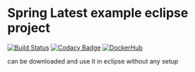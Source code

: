 # Spring Latest example eclipse project

[![Build Status](https://travis-ci.org/vinstonpandiyan/springexample.svg?branch=master)](https://travis-ci.org/vinstonpandiyan/springexample.svg?branch=master) [![Codacy Badge](https://api.codacy.com/project/badge/Grade/7fdeee4de15a421ab55eab1248bd6af6)](https://www.codacy.com/app/vinstonpandiyan/springexample?utm_source=github.com&amp;utm_medium=referral&amp;utm_content=vinstonpandiyan/springexample&amp;utm_campaign=Badge_Grade) [![DockerHub](https://img.shields.io/badge/docker-available-blue.svg)](https://hub.docker.com/u/vinston/)

can be downloaded and use it in eclipse without any setup
